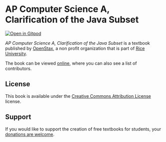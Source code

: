 # AP Computer Science A, Clarification of the Java Subset

[![Open in Gitpod](https://gitpod.io/button/open-in-gitpod.svg)](https://gitpod.io/from-referrer/)

_AP Computer Science A, Clarification of the Java Subset_ is a textbook published by [OpenStax](https://openstax.org/), a non profit organization that is part of [Rice University](https://www.rice.edu/).

The book can be viewed [online](https://github.com/cnx-user-books/cnxbook-ap-computer-science-a-clarification-of-the-java-subset/releases/latest), where you can also see a list of contributors.

## License
This book is available under the [Creative Commons Attribution License](./LICENSE) license.

## Support
If you would like to support the creation of free textbooks for students, your [donations are welcome](https://riceconnect.rice.edu/donation/support-openstax-banner).
